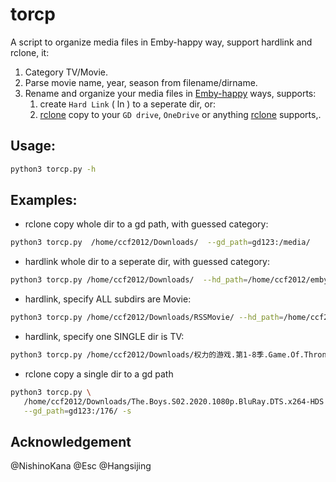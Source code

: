 # torcp
A script to organize media files in Emby-happy way, support hardlink and rclone, it:
1. Category TV/Movie.
2. Parse movie name, year, season from filename/dirname.
3. Rename and organize your media files  in [Emby-happy](https://support.emby.media/support/solutions/articles/44001159102-movie-naming) ways, supports:
   1. create `Hard Link` ( ln ) to a seperate dir,  or:
   2. [rclone](https://rclone.org/) copy to your `GD drive`, `OneDrive` or anything [rclone](https://rclone.org/) supports,.
 

##  Usage:
```sh 
python3 torcp.py -h
```

##  Examples:
* rclone copy whole dir to a gd path, with guessed category:
```sh
python3 torcp.py  /home/ccf2012/Downloads/  --gd_path=gd123:/media/
```

* hardlink whole dir to a seperate dir, with guessed category:
```sh 
python3 torcp.py /home/ccf2012/Downloads/  --hd_path=/home/ccf2012/emby/ 
```

* hardlink, specify ALL subdirs are Movie:
```sh
python3 torcp.py /home/ccf2012/Downloads/RSSMovie/ --hd_path=/home/ccf2012/emby/ --movie
```

* hardlink, specify one SINGLE dir is TV:
```sh
python3 torcp.py /home/ccf2012/Downloads/权力的游戏.第1-8季.Game.Of.Thrones.S01-S08.1080p.Blu-Ray.AC3.x265.10bit-Yumi --hd_path=/home/ccf2012/emby/ -s --tv
```

* rclone copy a single dir to a gd path
```sh 
python3 torcp.py \
   /home/ccf2012/Downloads/The.Boys.S02.2020.1080p.BluRay.DTS.x264-HDS \
   --gd_path=gd123:/176/ -s
```

## Acknowledgement 
@NishinoKana @Esc @Hangsijing

